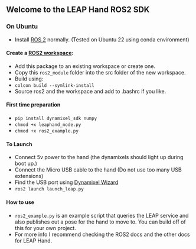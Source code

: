 ## Welcome to the LEAP Hand ROS2 SDK

### On Ubuntu
- Install [ROS 2](https://docs.ros.org/en/humble/Installation.html) normally. (Tested on Ubuntu 22 using conda environment)
#### Create a [ROS2 workspace](https://docs.ros.org/en/humble/Tutorials/Beginner-Client-Libraries/Creating-A-Workspace/Creating-A-Workspace.html):
- Add this package to an existing workspace or create one.
- Copy this `ros2_module` folder into the src folder of the new workspace.
- Build using:
- `colcon build --symlink-install`
- Source ros2 and the workspace and add to .bashrc if you like.
#### First time preparation
- `pip install dynamixel_sdk numpy`
- `chmod +x leaphand_node.py`
- `chmod +x ros2_example.py`
#### To Launch
- Connect 5v power to the hand (the dynamixels should light up during boot up.)
- Connect the Micro USB cable to the hand (Do not use too many USB extensions)
- Find the USB port using [Dynamixel Wizard](https://emanual.robotis.com/docs/en/software/dynamixel/dynamixel_wizard2/)
- `ros2 launch launch_leap.py`
#### How to use
- `ros2_example.py` is an example script that queries the LEAP service and also publishes out a pose for the hand to move to.  You can build off of this for your own project.
- For more info I recommend checking the ROS2 docs and the other docs for LEAP Hand.
